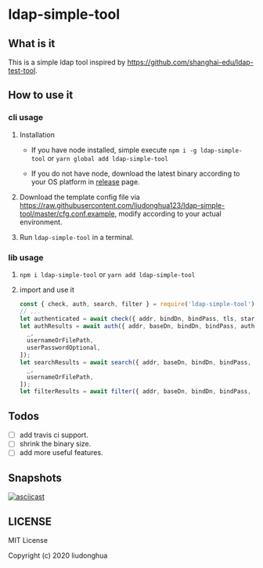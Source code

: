# ldap-simple-tool

## What is it

This is a simple ldap tool inspired by https://github.com/shanghai-edu/ldap-test-tool.

## How to use it

### cli usage

1. Installation

   - If you have node installed, simple execute `npm i -g ldap-simple-tool` or `yarn global add ldap-simple-tool`

   - If you do not have node, download the latest binary according to your OS platform in [release](https://github.com/liudonghua123/ldap-simple-tool/releases) page.

2. Download the template config file via https://raw.githubusercontent.com/liudonghua123/ldap-simple-tool/master/cfg.conf.example, modify according to your actual environment.
3. Run `ldap-simple-tool` in a terminal.

### lib usage

1. `npm i ldap-simple-tool` or `yarn add ldap-simple-tool`
2. import and use it

   ```js
   const { check, auth, search, filter } = require('ldap-simple-tool');
   // ...
   let authenticated = await check({ addr, bindDn, bindPass, tls, startTLS });
   let authResults = await auth({ addr, baseDn, bindDn, bindPass, authFilter, tls, startTLS }, [
     _,
     usernameOrFilePath,
     userPasswordOptional,
   ]);
   let searchResults = await search({ addr, baseDn, bindDn, bindPass, authFilter, tls, startTLS }, [
     _,
     usernameOrFilePath,
   ]);
   let filterResults = await filter({ addr, baseDn, bindDn, bindPass, authFilter, tls, startTLS }, [_, expression]);
   ```

## Todos

- [ ] add travis ci support.
- [ ] shrink the binary size.
- [ ] add more useful features.

## Snapshots

[![asciicast](https://asciinema.org/a/303804.svg)](https://asciinema.org/a/303804)

## LICENSE

MIT License

Copyright (c) 2020 liudonghua
